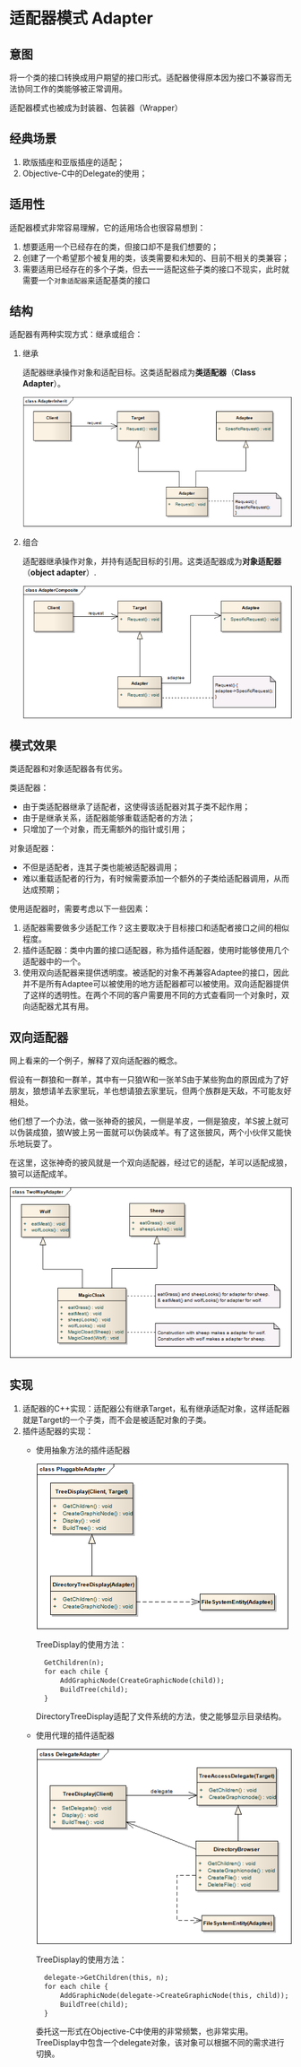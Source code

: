 # 适配器模式 Adapter

## 意图
将一个类的接口转换成用户期望的接口形式。适配器使得原本因为接口不兼容而无法协同工作的类能够被正常调用。

适配器模式也被成为封装器、包装器（Wrapper）

## 经典场景
1. 欧版插座和亚版插座的适配；
2. Objective-C中的Delegate的使用；


## 适用性

适配器模式非常容易理解，它的适用场合也很容易想到：

1. 想要适用一个已经存在的类，但接口却不是我们想要的；
2. 创建了一个希望那个被复用的类，该类需要和未知的、目前不相关的类兼容；
3. 需要适用已经存在的多个子类，但去一一适配这些子类的接口不现实，此时就需要一个`对象适配器`来适配基类的接口

## 结构
适配器有两种实现方式：继承或组合：

1. 继承
	
	适配器继承操作对象和适配目标。这类适配器成为**类适配器**（**Class Adapter**）。

	![structure](./res/AdapterInherit.png)

2. 组合

	适配器继承操作对象，并持有适配目标的引用。这类适配器成为**对象适配器**（**object adapter**）.

	![structure](./res/AdapterComposite.png)

## 模式效果
类适配器和对象适配器各有优劣。

类适配器：

* 由于类适配器继承了适配者，这使得该适配器对其子类不起作用；
* 由于是继承关系，适配器能够重载适配者的方法；
* 只增加了一个对象，而无需额外的指针或引用；

对象适配器：

* 不但是适配者，连其子类也能被适配器调用；
* 难以重载适配者的行为，有时候需要添加一个额外的子类给适配器调用，从而达成预期；

使用适配器时，需要考虑以下一些因素：

1. 适配器需要做多少适配工作？这主要取决于目标接口和适配者接口之间的相似程度。
2. 插件适配器：类中内置的接口适配器，称为插件适配器，使用时能够使用几个适配器中的一个。
3. 使用双向适配器来提供透明度。被适配的对象不再兼容Adaptee的接口，因此并不是所有Adaptee可以被使用的地方适配器都可以被使用。双向适配器提供了这样的透明性。在两个不同的客户需要用不同的方式查看同一个对象时，双向适配器尤其有用。

## 双向适配器
网上看来的一个例子，解释了双向适配器的概念。

假设有一群狼和一群羊，其中有一只狼W和一张羊S由于某些狗血的原因成为了好朋友，狼想请羊去家里玩，羊也想请狼去家里玩，但两个族群是天敌，不可能友好相处。

他们想了一个办法，做一张神奇的披风，一侧是羊皮，一侧是狼皮，羊S披上就可以伪装成狼，狼W披上另一面就可以伪装成羊。有了这张披风，两个小伙伴又能快乐地玩耍了。

在这里，这张神奇的披风就是一个双向适配器，经过它的适配，羊可以适配成狼，狼可以适配成羊。

![structure](./res/TwoWayAdapter.png)

## 实现
1. 适配器的C++实现：适配器公有继承Target，私有继承适配对象，这样适配器就是Target的一个子类，而不会是被适配对象的子类。
2. 插件适配器的实现：
	* 使用抽象方法的插件适配器

		![structure](./res/PluggableAdapter1.png)

		TreeDisplay的使用方法：

			GetChildren(n);
			for each chile {
				AddGraphicNode(CreateGraphicNode(child));
				BuildTree(child);
			}
		DirectoryTreeDisplay适配了文件系统的方法，使之能够显示目录结构。

	* 使用代理的插件适配器 

		![structure](./res/PluggableAdapter2.png)

		TreeDisplay的使用方法：

			delegate->GetChildren(this, n);
			for each chile {
				AddGraphicNode(delegate->CreateGraphicNode(this, child));
				BuildTree(child);
			}
		委托这一形式在Objective-C中使用的非常频繁，也非常实用。TreeDisplay中包含一个delegate对象，该对象可以根据不同的需求进行切换。